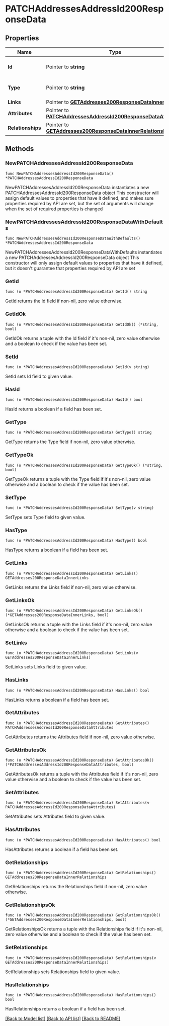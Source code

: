 # PATCHAddressesAddressId200ResponseData

## Properties

Name | Type | Description | Notes
------------ | ------------- | ------------- | -------------
**Id** | Pointer to **string** | The resource&#39;s id | [optional] 
**Type** | Pointer to **string** | The resource&#39;s type | [optional] [default to "addresses"]
**Links** | Pointer to [**GETAddresses200ResponseDataInnerLinks**](GETAddresses200ResponseDataInnerLinks.md) |  | [optional] 
**Attributes** | Pointer to [**PATCHAddressesAddressId200ResponseDataAttributes**](PATCHAddressesAddressId200ResponseDataAttributes.md) |  | [optional] 
**Relationships** | Pointer to [**GETAddresses200ResponseDataInnerRelationships**](GETAddresses200ResponseDataInnerRelationships.md) |  | [optional] 

## Methods

### NewPATCHAddressesAddressId200ResponseData

`func NewPATCHAddressesAddressId200ResponseData() *PATCHAddressesAddressId200ResponseData`

NewPATCHAddressesAddressId200ResponseData instantiates a new PATCHAddressesAddressId200ResponseData object
This constructor will assign default values to properties that have it defined,
and makes sure properties required by API are set, but the set of arguments
will change when the set of required properties is changed

### NewPATCHAddressesAddressId200ResponseDataWithDefaults

`func NewPATCHAddressesAddressId200ResponseDataWithDefaults() *PATCHAddressesAddressId200ResponseData`

NewPATCHAddressesAddressId200ResponseDataWithDefaults instantiates a new PATCHAddressesAddressId200ResponseData object
This constructor will only assign default values to properties that have it defined,
but it doesn't guarantee that properties required by API are set

### GetId

`func (o *PATCHAddressesAddressId200ResponseData) GetId() string`

GetId returns the Id field if non-nil, zero value otherwise.

### GetIdOk

`func (o *PATCHAddressesAddressId200ResponseData) GetIdOk() (*string, bool)`

GetIdOk returns a tuple with the Id field if it's non-nil, zero value otherwise
and a boolean to check if the value has been set.

### SetId

`func (o *PATCHAddressesAddressId200ResponseData) SetId(v string)`

SetId sets Id field to given value.

### HasId

`func (o *PATCHAddressesAddressId200ResponseData) HasId() bool`

HasId returns a boolean if a field has been set.

### GetType

`func (o *PATCHAddressesAddressId200ResponseData) GetType() string`

GetType returns the Type field if non-nil, zero value otherwise.

### GetTypeOk

`func (o *PATCHAddressesAddressId200ResponseData) GetTypeOk() (*string, bool)`

GetTypeOk returns a tuple with the Type field if it's non-nil, zero value otherwise
and a boolean to check if the value has been set.

### SetType

`func (o *PATCHAddressesAddressId200ResponseData) SetType(v string)`

SetType sets Type field to given value.

### HasType

`func (o *PATCHAddressesAddressId200ResponseData) HasType() bool`

HasType returns a boolean if a field has been set.

### GetLinks

`func (o *PATCHAddressesAddressId200ResponseData) GetLinks() GETAddresses200ResponseDataInnerLinks`

GetLinks returns the Links field if non-nil, zero value otherwise.

### GetLinksOk

`func (o *PATCHAddressesAddressId200ResponseData) GetLinksOk() (*GETAddresses200ResponseDataInnerLinks, bool)`

GetLinksOk returns a tuple with the Links field if it's non-nil, zero value otherwise
and a boolean to check if the value has been set.

### SetLinks

`func (o *PATCHAddressesAddressId200ResponseData) SetLinks(v GETAddresses200ResponseDataInnerLinks)`

SetLinks sets Links field to given value.

### HasLinks

`func (o *PATCHAddressesAddressId200ResponseData) HasLinks() bool`

HasLinks returns a boolean if a field has been set.

### GetAttributes

`func (o *PATCHAddressesAddressId200ResponseData) GetAttributes() PATCHAddressesAddressId200ResponseDataAttributes`

GetAttributes returns the Attributes field if non-nil, zero value otherwise.

### GetAttributesOk

`func (o *PATCHAddressesAddressId200ResponseData) GetAttributesOk() (*PATCHAddressesAddressId200ResponseDataAttributes, bool)`

GetAttributesOk returns a tuple with the Attributes field if it's non-nil, zero value otherwise
and a boolean to check if the value has been set.

### SetAttributes

`func (o *PATCHAddressesAddressId200ResponseData) SetAttributes(v PATCHAddressesAddressId200ResponseDataAttributes)`

SetAttributes sets Attributes field to given value.

### HasAttributes

`func (o *PATCHAddressesAddressId200ResponseData) HasAttributes() bool`

HasAttributes returns a boolean if a field has been set.

### GetRelationships

`func (o *PATCHAddressesAddressId200ResponseData) GetRelationships() GETAddresses200ResponseDataInnerRelationships`

GetRelationships returns the Relationships field if non-nil, zero value otherwise.

### GetRelationshipsOk

`func (o *PATCHAddressesAddressId200ResponseData) GetRelationshipsOk() (*GETAddresses200ResponseDataInnerRelationships, bool)`

GetRelationshipsOk returns a tuple with the Relationships field if it's non-nil, zero value otherwise
and a boolean to check if the value has been set.

### SetRelationships

`func (o *PATCHAddressesAddressId200ResponseData) SetRelationships(v GETAddresses200ResponseDataInnerRelationships)`

SetRelationships sets Relationships field to given value.

### HasRelationships

`func (o *PATCHAddressesAddressId200ResponseData) HasRelationships() bool`

HasRelationships returns a boolean if a field has been set.


[[Back to Model list]](../README.md#documentation-for-models) [[Back to API list]](../README.md#documentation-for-api-endpoints) [[Back to README]](../README.md)


